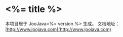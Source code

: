 # <%= title %>

本项目居于 JooJava<%= version %> 生成。
文档地址：[http://www.joojava.com](http://www.joojava.com)
